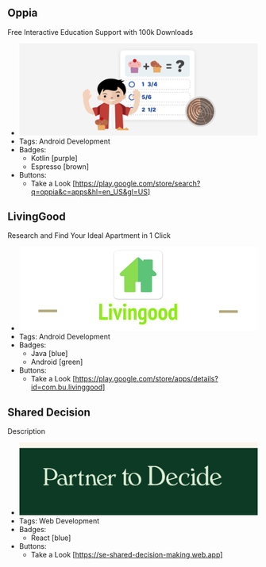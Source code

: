 ## Oppia
Free Interactive Education Support with 100k Downloads
- ![600x200](../assets/Oppia.png)
- Tags: Android Development
- Badges:
  - Kotlin [purple]
  - Espresso [brown]
- Buttons:
  - Take a Look [https://play.google.com/store/search?q=oppia&c=apps&hl=en_US&gl=US]

## LivingGood
Research and Find Your Ideal Apartment in 1 Click 
- ![600x200](../assets/LivingGood.png)
- Tags: Android Development
- Badges:
  - Java [blue]
  - Android [green]
- Buttons:
  - Take a Look [https://play.google.com/store/apps/details?id=com.bu.livinggood]

## Shared Decision
Description
- ![600x200](../assets/PartnerDecide.png)
- Tags: Web Development
- Badges:
  - React [blue]
- Buttons:
  - Take a Look [https://se-shared-decision-making.web.app]